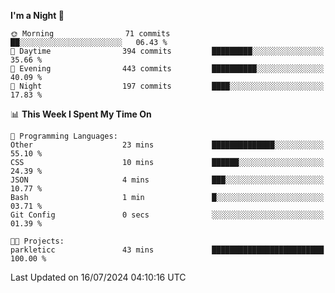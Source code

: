 <!--START_SECTION:waka-->
**I'm a Night 🦉** 

```text
🌞 Morning                71 commits          ██░░░░░░░░░░░░░░░░░░░░░░░   06.43 % 
🌆 Daytime                394 commits         █████████░░░░░░░░░░░░░░░░   35.66 % 
🌃 Evening                443 commits         ██████████░░░░░░░░░░░░░░░   40.09 % 
🌙 Night                  197 commits         ████░░░░░░░░░░░░░░░░░░░░░   17.83 % 
```


📊 **This Week I Spent My Time On** 

```text
💬 Programming Languages: 
Other                    23 mins             ██████████████░░░░░░░░░░░   55.10 % 
CSS                      10 mins             ██████░░░░░░░░░░░░░░░░░░░   24.39 % 
JSON                     4 mins              ███░░░░░░░░░░░░░░░░░░░░░░   10.77 % 
Bash                     1 min               █░░░░░░░░░░░░░░░░░░░░░░░░   03.71 % 
Git Config               0 secs              ░░░░░░░░░░░░░░░░░░░░░░░░░   01.39 % 

🐱‍💻 Projects: 
parkleticc               43 mins             █████████████████████████   100.00 % 
```


 Last Updated on 16/07/2024 04:10:16 UTC
<!--END_SECTION:waka-->
